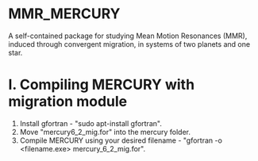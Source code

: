 # MMR_MERCURY
A self-contained package for studying Mean Motion Resonances (MMR), induced through convergent migration, in systems of two planets and one star.

# I. Compiling MERCURY with migration module
1) Install gfortran - "sudo apt-install gfortran".
2) Move "mercury6_2_mig.for" into the mercury folder.
3) Compile MERCURY using your desired filename - "gfortran -o <filename.exe> mercury_6_2_mig.for".

